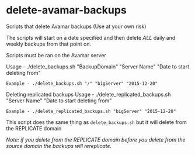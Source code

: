 # delete-avamar-backups
Scripts that delete Avamar backups (Use at your own risk)

The scripts will start on a date specified and then delete _ALL_ daily and weekly backups from that point on.

Scripts must be ran on the Avamar server

Usage - ./delete_backups.sh "BackupDomain" "Server Name" "Date to start deleting from"

	Example - ./delete_backups.sh "/" "bigServer" "2015-12-20"

Deleting replicated backups
Usage - ./delete_replicated_backups.sh "Server Name" "Date to start deleting from"

	Example - ./delete_replicated_backups.sh "bigServer" "2015-12-20"

This script does the same thing as `delete_backups.sh` but it will delete from the REPLICATE domain

*Note: if you delete from the REPLICATE domain before you delete from the source domain the backups will rereplicate.*

